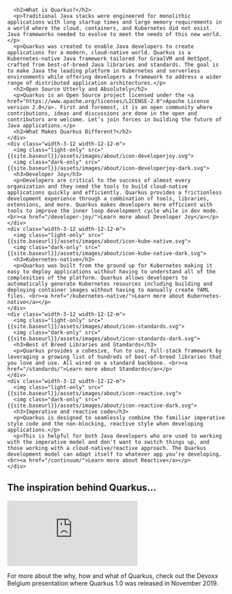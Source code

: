 
      <h2>What is Quarkus?</h2>
      <p>Traditional Java stacks were engineered for monolithic applications with long startup times and large memory requirements in a world where the cloud, containers, and Kubernetes did not exist. Java frameworks needed to evolve to meet the needs of this new world.</p>
      <p>Quarkus was created to enable Java developers to create applications for a modern, cloud-native world. Quarkus is a Kubernetes-native Java framework tailored for GraalVM and HotSpot, crafted from best-of-breed Java libraries and standards. The goal is to make Java the leading platform in Kubernetes and serverless environments while offering developers a framework to address a wider range of distributed application architectures.</p>
      <h2>Open Source Utterly and Absolutely</h2>
      <p>Quarkus is an Open Source project licensed under the <a href="https://www.apache.org/licenses/LICENSE-2.0">Apache License version 2.0</a>. First and foremost, it is an open community where contributions, ideas and discussions are done in the open and contributors are welcome. Let’s join forces in building the future of Java applications.</p>
      <h2>What Makes Quarkus Different?</h2>
    </div>
    <div class="width-3-12 width-12-12-m">
      <img class="light-only" src="{{site.baseurl}}/assets/images/about/icon-developerjoy.svg">
      <img class="dark-only" src="{{site.baseurl}}/assets/images/about/icon-developerjoy-dark.svg">
      <h3>Developer Joy</h3>
      <p>Developers are critical to the success of almost every organization and they need the tools to build cloud-native applications quickly and efficiently. Quarkus provides a frictionless development experience through a combination of tools, libraries, extensions, and more. Quarkus makes developers more efficient with tools to improve the inner loop development cycle while in dev mode. <br><a href="/developer-joy/">Learn more about Developer Joy</a></p>
    </div>
    <div class="width-3-12 width-12-12-m">
      <img class="light-only" src="{{site.baseurl}}/assets/images/about/icon-kube-native.svg">
      <img class="dark-only" src="{{site.baseurl}}/assets/images/about/icon-kube-native-dark.svg">
      <h3>Kubernetes-native</h3>
      <p>Quarkus was built from the ground up for Kubernetes making it easy to deploy applications without having to understand all of the complexities of the platform. Quarkus allows developers to automatically generate Kubernetes resources including building and deploying container images without having to manually create YAML files. <br><a href="/kubernetes-native/">Learn more about Kubernetes-native</a></p>
    </div>
    <div class="width-3-12 width-12-12-m">
      <img class="light-only" src="{{site.baseurl}}/assets/images/about/icon-standards.svg">
      <img class="dark-only" src="{{site.baseurl}}/assets/images/about/icon-standards-dark.svg">
      <h3>Best of Breed Libraries and Standards</h3>
      <p>Quarkus provides a cohesive, fun to use, full-stack framework by leveraging a growing list of hundreds of best-of-breed libraries that you love and use. All wired on a standard backbone. <br><a href="/standards/">Learn more about Standards</a></p>
    </div>
    <div class="width-3-12 width-12-12-m">
      <img class="light-only" src="{{site.baseurl}}/assets/images/about/icon-reactive.svg">
      <img class="dark-only" src="{{site.baseurl}}/assets/images/about/icon-reactive-dark.svg">
      <h3>Imperative and reactive code</h3>
      <p>Quarkus is designed to seamlessly combine the familiar imperative style code and the non-blocking, reactive style when developing applications.</p>
      <p>This is helpful for both Java developers who are used to working with the imperative model and don’t want to switch things up, and those working with a cloud-native/reactive approach. The Quarkus development model can adapt itself to whatever app you’re developing. <br><a href="/continuum/">Learn more about Reactive</a></p>
    </div>
  </div>
  <div class="grid-wrapper video-content-band">
    <div class="width-12-12 width-12-12-m">
      <h2>The inspiration behind Quarkus...</h2>
    </div>
    <div class="width-6-12 width-12-12-m video-container">
      <iframe src="https://www.youtube.com/embed/SQDR34KoC-8" title="Quarkus why, how and what by Emmanuel Bernard" frameborder="0" allow="autoplay; encrypted-media" allowfullscreen="true"></iframe>
    </div>
    <div class="width-6-12 width-12-12-m">
      <p>For more about the why, how and what of Quarkus, check out the Devoxx Belgium presentation where Quarkus 1.0 was released in November 2019.</p>
    </div>
  </div>
</div>
